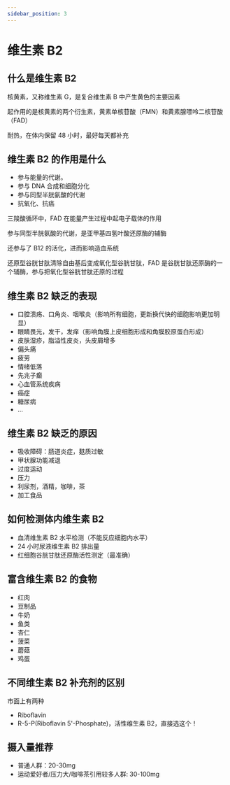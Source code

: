```yaml
---
sidebar_position: 3
---
```


# 维生素 B2

## 什么是维生素 B2

核黄素，又称维生素 G，是复合维生素 B 中产生黄色的主要因素

起作用的是核黄素的两个衍生素，黄素单核苷酸（FMN）和黄素腺嘌呤二核苷酸（FAD）

耐热，在体内保留 48 小时，最好每天都补充

## 维生素 B2 的作用是什么

- 参与能量的代谢。
- 参与 DNA 合成和细胞分化
- 参与同型半胱氨酸的代谢
- 抗氧化、抗癌

三羧酸循环中，FAD 在能量产生过程中起电子载体的作用

参与同型半胱氨酸的代谢，是亚甲基四氢叶酸还原酶的辅酶

还参与了 B12 的活化，进而影响造血系统

还原型谷胱甘肽清除自由基后变成氧化型谷胱甘肽，FAD 是谷胱甘肽还原酶的一个辅酶，参与把氧化型谷胱甘肽还原的过程

## 维生素 B2 缺乏的表现

- 口腔溃疡、口角炎、咽喉炎（影响所有细胞，更新换代快的细胞影响更加明显）
- 眼睛畏光，发干，发痒（影响角膜上皮细胞形成和角膜胶原蛋白形成）
- 皮肤湿疹，脂溢性皮炎，头皮屑增多
- 偏头痛
- 疲劳
- 情绪低落
- 先兆子癫
- 心血管系统疾病
- 癌症
- 糖尿病
- ...

## 维生素 B2 缺乏的原因

- 吸收障碍：肠道炎症，麸质过敏
- 甲状腺功能减退
- 过度运动
- 压力
- 利尿剂，酒精，咖啡，茶
- 加工食品

## 如何检测体内维生素 B2

- 血清维生素 B2 水平检测（不能反应细胞内水平）
- 24 小时尿液维生素 B2 排出量
- 红细胞谷胱甘肽还原酶活性测定（最准确）

## 富含维生素 B2 的食物

- 红肉
- 豆制品
- 牛奶
- 鱼类
- 杏仁
- 菠菜
- 蘑菇
- 鸡蛋

## 不同维生素 B2 补充剂的区别

市面上有两种

- Riboflavin
- R-5-P(Riboflavin 5'-Phosphate)，活性维生素 B2，直接选这个！

## 摄入量推荐

- 普通人群：20-30mg
- 运动爱好者/压力大/咖啡茶引用较多人群: 30-100mg
